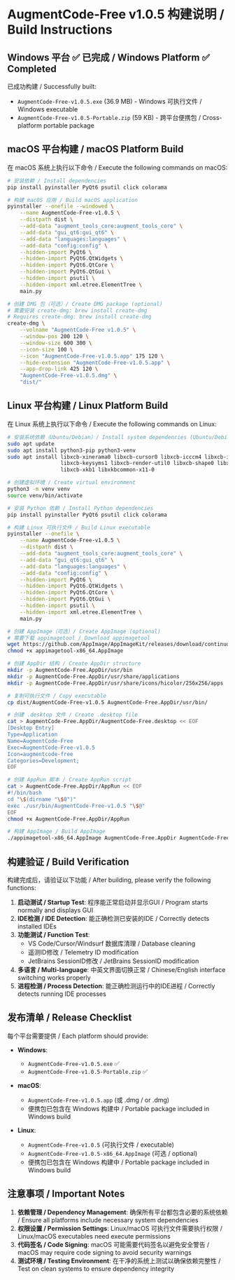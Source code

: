 # AugmentCode-Free v1.0.5 构建说明 / Build Instructions

## Windows 平台 ✅ 已完成 / Windows Platform ✅ Completed

已成功构建 / Successfully built:
- `AugmentCode-Free-v1.0.5.exe` (36.9 MB) - Windows 可执行文件 / Windows executable
- `AugmentCode-Free-v1.0.5-Portable.zip` (59 KB) - 跨平台便携包 / Cross-platform portable package

## macOS 平台构建 / macOS Platform Build

在 macOS 系统上执行以下命令 / Execute the following commands on macOS:

```bash
# 安装依赖 / Install dependencies
pip install pyinstaller PyQt6 psutil click colorama

# 构建 macOS 应用 / Build macOS application
pyinstaller --onefile --windowed \
    --name AugmentCode-Free-v1.0.5 \
    --distpath dist \
    --add-data "augment_tools_core:augment_tools_core" \
    --add-data "gui_qt6:gui_qt6" \
    --add-data "languages:languages" \
    --add-data "config:config" \
    --hidden-import PyQt6 \
    --hidden-import PyQt6.QtWidgets \
    --hidden-import PyQt6.QtCore \
    --hidden-import PyQt6.QtGui \
    --hidden-import psutil \
    --hidden-import xml.etree.ElementTree \
    main.py

# 创建 DMG 包（可选）/ Create DMG package (optional)
# 需要安装 create-dmg: brew install create-dmg
# Requires create-dmg: brew install create-dmg
create-dmg \
    --volname "AugmentCode-Free v1.0.5" \
    --window-pos 200 120 \
    --window-size 600 300 \
    --icon-size 100 \
    --icon "AugmentCode-Free-v1.0.5.app" 175 120 \
    --hide-extension "AugmentCode-Free-v1.0.5.app" \
    --app-drop-link 425 120 \
    "AugmentCode-Free-v1.0.5.dmg" \
    "dist/"
```

## Linux 平台构建 / Linux Platform Build

在 Linux 系统上执行以下命令 / Execute the following commands on Linux:

```bash
# 安装系统依赖（Ubuntu/Debian）/ Install system dependencies (Ubuntu/Debian)
sudo apt update
sudo apt install python3-pip python3-venv
sudo apt install libxcb-xinerama0 libxcb-cursor0 libxcb-icccm4 libxcb-image0 \
                 libxcb-keysyms1 libxcb-render-util0 libxcb-shape0 libxcb-util1 \
                 libxcb-xkb1 libxkbcommon-x11-0

# 创建虚拟环境 / Create virtual environment
python3 -m venv venv
source venv/bin/activate

# 安装 Python 依赖 / Install Python dependencies
pip install pyinstaller PyQt6 psutil click colorama

# 构建 Linux 可执行文件 / Build Linux executable
pyinstaller --onefile \
    --name AugmentCode-Free-v1.0.5 \
    --distpath dist \
    --add-data "augment_tools_core:augment_tools_core" \
    --add-data "gui_qt6:gui_qt6" \
    --add-data "languages:languages" \
    --add-data "config:config" \
    --hidden-import PyQt6 \
    --hidden-import PyQt6.QtWidgets \
    --hidden-import PyQt6.QtCore \
    --hidden-import PyQt6.QtGui \
    --hidden-import psutil \
    --hidden-import xml.etree.ElementTree \
    main.py

# 创建 AppImage（可选）/ Create AppImage (optional)
# 需要下载 appimagetool / Download appimagetool
wget https://github.com/AppImage/AppImageKit/releases/download/continuous/appimagetool-x86_64.AppImage
chmod +x appimagetool-x86_64.AppImage

# 创建 AppDir 结构 / Create AppDir structure
mkdir -p AugmentCode-Free.AppDir/usr/bin
mkdir -p AugmentCode-Free.AppDir/usr/share/applications
mkdir -p AugmentCode-Free.AppDir/usr/share/icons/hicolor/256x256/apps

# 复制可执行文件 / Copy executable
cp dist/AugmentCode-Free-v1.0.5 AugmentCode-Free.AppDir/usr/bin/

# 创建 .desktop 文件 / Create .desktop file
cat > AugmentCode-Free.AppDir/AugmentCode-Free.desktop << EOF
[Desktop Entry]
Type=Application
Name=AugmentCode-Free
Exec=AugmentCode-Free-v1.0.5
Icon=augmentcode-free
Categories=Development;
EOF

# 创建 AppRun 脚本 / Create AppRun script
cat > AugmentCode-Free.AppDir/AppRun << EOF
#!/bin/bash
cd "\$(dirname "\$0")"
exec ./usr/bin/AugmentCode-Free-v1.0.5 "\$@"
EOF
chmod +x AugmentCode-Free.AppDir/AppRun

# 构建 AppImage / Build AppImage
./appimagetool-x86_64.AppImage AugmentCode-Free.AppDir AugmentCode-Free-v1.0.5-x86_64.AppImage
```

## 构建验证 / Build Verification

构建完成后，请验证以下功能 / After building, please verify the following functions:

1. **启动测试 / Startup Test**: 程序能正常启动并显示GUI / Program starts normally and displays GUI
2. **IDE检测 / IDE Detection**: 能正确检测已安装的IDE / Correctly detects installed IDEs
3. **功能测试 / Function Test**:
   - VS Code/Cursor/Windsurf 数据库清理 / Database cleaning
   - 遥测ID修改 / Telemetry ID modification
   - JetBrains SessionID修改 / JetBrains SessionID modification
4. **多语言 / Multi-language**: 中英文界面切换正常 / Chinese/English interface switching works properly
5. **进程检测 / Process Detection**: 能正确检测运行中的IDE进程 / Correctly detects running IDE processes

## 发布清单 / Release Checklist

每个平台需要提供 / Each platform should provide:

- **Windows**:
  - `AugmentCode-Free-v1.0.5.exe` ✅
  - `AugmentCode-Free-v1.0.5-Portable.zip` ✅

- **macOS**:
  - `AugmentCode-Free-v1.0.5.app` (或 .dmg / or .dmg)
  - 便携包已包含在 Windows 构建中 / Portable package included in Windows build

- **Linux**:
  - `AugmentCode-Free-v1.0.5` (可执行文件 / executable)
  - `AugmentCode-Free-v1.0.5-x86_64.AppImage` (可选 / optional)
  - 便携包已包含在 Windows 构建中 / Portable package included in Windows build

## 注意事项 / Important Notes

1. **依赖管理 / Dependency Management**: 确保所有平台都包含必要的系统依赖 / Ensure all platforms include necessary system dependencies
2. **权限设置 / Permission Settings**: Linux/macOS 可执行文件需要执行权限 / Linux/macOS executables need execute permissions
3. **代码签名 / Code Signing**: macOS 可能需要代码签名以避免安全警告 / macOS may require code signing to avoid security warnings
4. **测试环境 / Testing Environment**: 在干净的系统上测试以确保依赖完整性 / Test on clean systems to ensure dependency integrity

